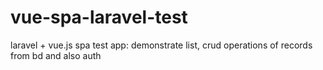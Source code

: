 # vue-spa-laravel-test
laravel + vue.js spa test app: demonstrate list, crud operations of records from bd and also auth
